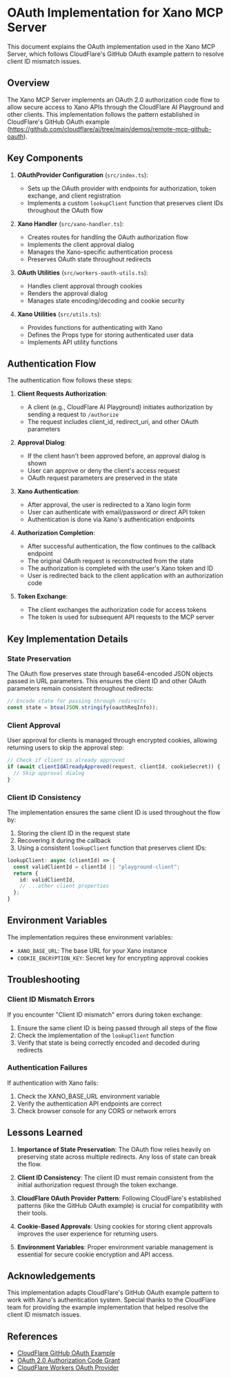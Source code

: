 # OAuth Implementation for Xano MCP Server

This document explains the OAuth implementation used in the Xano MCP Server, which follows CloudFlare's GitHub OAuth example pattern to resolve client ID mismatch issues.

## Overview

The Xano MCP Server implements an OAuth 2.0 authorization code flow to allow secure access to Xano APIs through the CloudFlare AI Playground and other clients. This implementation follows the pattern established in CloudFlare's GitHub OAuth example (https://github.com/cloudflare/ai/tree/main/demos/remote-mcp-github-oauth).

## Key Components

1. **OAuthProvider Configuration** (`src/index.ts`):
   - Sets up the OAuth provider with endpoints for authorization, token exchange, and client registration
   - Implements a custom `lookupClient` function that preserves client IDs throughout the OAuth flow

2. **Xano Handler** (`src/xano-handler.ts`):
   - Creates routes for handling the OAuth authorization flow
   - Implements the client approval dialog
   - Manages the Xano-specific authentication process
   - Preserves OAuth state throughout redirects

3. **OAuth Utilities** (`src/workers-oauth-utils.ts`):
   - Handles client approval through cookies
   - Renders the approval dialog
   - Manages state encoding/decoding and cookie security

4. **Xano Utilities** (`src/utils.ts`):
   - Provides functions for authenticating with Xano
   - Defines the Props type for storing authenticated user data
   - Implements API utility functions

## Authentication Flow

The authentication flow follows these steps:

1. **Client Requests Authorization**:
   - A client (e.g., CloudFlare AI Playground) initiates authorization by sending a request to `/authorize`
   - The request includes client_id, redirect_uri, and other OAuth parameters

2. **Approval Dialog**:
   - If the client hasn't been approved before, an approval dialog is shown
   - User can approve or deny the client's access request
   - OAuth request parameters are preserved in the state

3. **Xano Authentication**:
   - After approval, the user is redirected to a Xano login form
   - User can authenticate with email/password or direct API token
   - Authentication is done via Xano's authentication endpoints

4. **Authorization Completion**:
   - After successful authentication, the flow continues to the callback endpoint
   - The original OAuth request is reconstructed from the state
   - The authorization is completed with the user's Xano token and ID
   - User is redirected back to the client application with an authorization code

5. **Token Exchange**:
   - The client exchanges the authorization code for access tokens
   - The token is used for subsequent API requests to the MCP server

## Key Implementation Details

### State Preservation

The OAuth flow preserves state through base64-encoded JSON objects passed in URL parameters. This ensures the client ID and other OAuth parameters remain consistent throughout redirects:

```typescript
// Encode state for passing through redirects
const state = btoa(JSON.stringify(oauthReqInfo));
```

### Client Approval

User approval for clients is managed through encrypted cookies, allowing returning users to skip the approval step:

```typescript
// Check if client is already approved
if (await clientIdAlreadyApproved(request, clientId, cookieSecret)) {
  // Skip approval dialog
}
```

### Client ID Consistency

The implementation ensures the same client ID is used throughout the flow by:

1. Storing the client ID in the request state
2. Recovering it during the callback
3. Using a consistent `lookupClient` function that preserves client IDs:

```typescript
lookupClient: async (clientId) => {
  const validClientId = clientId || "playground-client";
  return {
    id: validClientId,
    // ...other client properties
  };
}
```

## Environment Variables

The implementation requires these environment variables:

- `XANO_BASE_URL`: The base URL for your Xano instance
- `COOKIE_ENCRYPTION_KEY`: Secret key for encrypting approval cookies

## Troubleshooting

### Client ID Mismatch Errors

If you encounter "Client ID mismatch" errors during token exchange:

1. Ensure the same client ID is being passed through all steps of the flow
2. Check the implementation of the `lookupClient` function
3. Verify that state is being correctly encoded and decoded during redirects

### Authentication Failures

If authentication with Xano fails:

1. Check the XANO_BASE_URL environment variable
2. Verify the authentication API endpoints are correct
3. Check browser console for any CORS or network errors

## Lessons Learned

1. **Importance of State Preservation**: The OAuth flow relies heavily on preserving state across multiple redirects. Any loss of state can break the flow.

2. **Client ID Consistency**: The client ID must remain consistent from the initial authorization request through the token exchange.

3. **CloudFlare OAuth Provider Pattern**: Following CloudFlare's established patterns (like the GitHub OAuth example) is crucial for compatibility with their tools.

4. **Cookie-Based Approvals**: Using cookies for storing client approvals improves the user experience for returning users.

5. **Environment Variables**: Proper environment variable management is essential for secure cookie encryption and API access.

## Acknowledgements

This implementation adapts CloudFlare's GitHub OAuth example pattern to work with Xano's authentication system. Special thanks to the CloudFlare team for providing the example implementation that helped resolve the client ID mismatch issues.

## References

- [CloudFlare GitHub OAuth Example](https://github.com/cloudflare/ai/tree/main/demos/remote-mcp-github-oauth)
- [OAuth 2.0 Authorization Code Grant](https://oauth.net/2/grant-types/authorization-code/)
- [CloudFlare Workers OAuth Provider](https://github.com/cloudflare/workers-sdk/tree/main/packages/workers-oauth-provider)